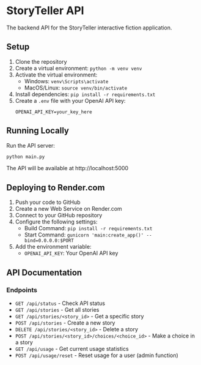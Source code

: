 # StoryTeller API

The backend API for the StoryTeller interactive fiction application.

## Setup

1. Clone the repository
2. Create a virtual environment: `python -m venv venv`
3. Activate the virtual environment:
   - Windows: `venv\Scripts\activate`
   - MacOS/Linux: `source venv/bin/activate`
4. Install dependencies: `pip install -r requirements.txt`
5. Create a `.env` file with your OpenAI API key:
   ```
   OPENAI_API_KEY=your_key_here
   ```

## Running Locally

Run the API server:

```bash
python main.py
```

The API will be available at http://localhost:5000

## Deploying to Render.com

1. Push your code to GitHub
2. Create a new Web Service on Render.com
3. Connect to your GitHub repository
4. Configure the following settings:
   - Build Command: `pip install -r requirements.txt`
   - Start Command: `gunicorn 'main:create_app()' --bind=0.0.0.0:$PORT`
5. Add the environment variable:
   - `OPENAI_API_KEY`: Your OpenAI API key

## API Documentation

### Endpoints

- `GET /api/status` - Check API status
- `GET /api/stories` - Get all stories
- `GET /api/stories/<story_id>` - Get a specific story
- `POST /api/stories` - Create a new story
- `DELETE /api/stories/<story_id>` - Delete a story
- `POST /api/stories/<story_id>/choices/<choice_id>` - Make a choice in a story
- `GET /api/usage` - Get current usage statistics
- `POST /api/usage/reset` - Reset usage for a user (admin function) 